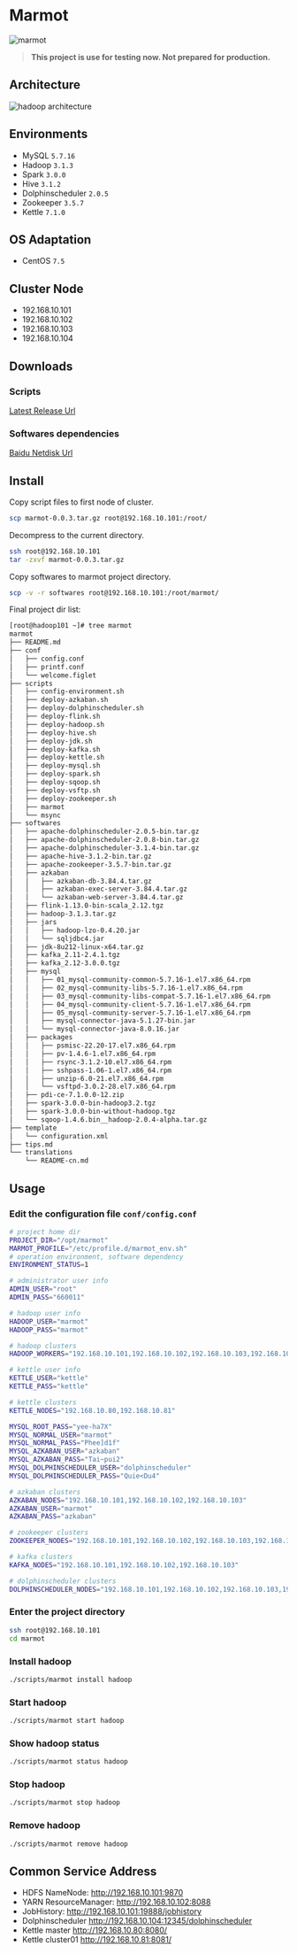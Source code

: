 # Marmot

![marmot](https://img.shields.io/badge/marmot-v0.0.3-blue)


> **This project is use for testing now. Not prepared for production.**

<!-- [中文版](translations/README-cn.md) -->

## Architecture
![hadoop architecture](https://development-1253817761.cos.ap-chengdu.myqcloud.com/marmot/hadoop%20architecture.png)

## Environments
* MySQL `5.7.16`
* Hadoop `3.1.3`
* Spark `3.0.0`
* Hive `3.1.2`
* Dolphinscheduler `2.0.5`
* Zookeeper `3.5.7`
* Kettle `7.1.0`

## OS Adaptation
* CentOS `7.5`

## Cluster Node
* 192.168.10.101
* 192.168.10.102
* 192.168.10.103
* 192.168.10.104

## Downloads

### Scripts
[Latest Release Url](https://github.com/wangenyong/marmot/releases/tag/v0.0.3)

### Softwares dependencies
[Baidu Netdisk Url](https://pan.baidu.com/s/1wHoahGvCu1NIWNyKG6s7NQ?pwd=40zf)

## Install
Copy script files to first node of cluster.
```bash
scp marmot-0.0.3.tar.gz root@192.168.10.101:/root/
```
Decompress to the current directory.
```bash
ssh root@192.168.10.101
tar -zxvf marmot-0.0.3.tar.gz
```
Copy softwares to marmot project directory.
```bash
scp -v -r softwares root@192.168.10.101:/root/marmot/
```
Final project dir list:
```bash
[root@hadoop101 ~]# tree marmot
marmot
├── README.md
├── conf
│   ├── config.conf
│   ├── printf.conf
│   └── welcome.figlet
├── scripts
│   ├── config-environment.sh
│   ├── deploy-azkaban.sh
│   ├── deploy-dolphinscheduler.sh
│   ├── deploy-flink.sh
│   ├── deploy-hadoop.sh
│   ├── deploy-hive.sh
│   ├── deploy-jdk.sh
│   ├── deploy-kafka.sh
│   ├── deploy-kettle.sh
│   ├── deploy-mysql.sh
│   ├── deploy-spark.sh
│   ├── deploy-sqoop.sh
│   ├── deploy-vsftp.sh
│   ├── deploy-zookeeper.sh
│   ├── marmot
│   └── msync
├── softwares
│   ├── apache-dolphinscheduler-2.0.5-bin.tar.gz
│   ├── apache-dolphinscheduler-2.0.8-bin.tar.gz
│   ├── apache-dolphinscheduler-3.1.4-bin.tar.gz
│   ├── apache-hive-3.1.2-bin.tar.gz
│   ├── apache-zookeeper-3.5.7-bin.tar.gz
│   ├── azkaban
│   │   ├── azkaban-db-3.84.4.tar.gz
│   │   ├── azkaban-exec-server-3.84.4.tar.gz
│   │   └── azkaban-web-server-3.84.4.tar.gz
│   ├── flink-1.13.0-bin-scala_2.12.tgz
│   ├── hadoop-3.1.3.tar.gz
│   ├── jars
│   │   ├── hadoop-lzo-0.4.20.jar
│   │   └── sqljdbc4.jar
│   ├── jdk-8u212-linux-x64.tar.gz
│   ├── kafka_2.11-2.4.1.tgz
│   ├── kafka_2.12-3.0.0.tgz
│   ├── mysql
│   │   ├── 01_mysql-community-common-5.7.16-1.el7.x86_64.rpm
│   │   ├── 02_mysql-community-libs-5.7.16-1.el7.x86_64.rpm
│   │   ├── 03_mysql-community-libs-compat-5.7.16-1.el7.x86_64.rpm
│   │   ├── 04_mysql-community-client-5.7.16-1.el7.x86_64.rpm
│   │   ├── 05_mysql-community-server-5.7.16-1.el7.x86_64.rpm
│   │   ├── mysql-connector-java-5.1.27-bin.jar
│   │   └── mysql-connector-java-8.0.16.jar
│   ├── packages
│   │   ├── psmisc-22.20-17.el7.x86_64.rpm
│   │   ├── pv-1.4.6-1.el7.x86_64.rpm
│   │   ├── rsync-3.1.2-10.el7.x86_64.rpm
│   │   ├── sshpass-1.06-1.el7.x86_64.rpm
│   │   ├── unzip-6.0-21.el7.x86_64.rpm
│   │   └── vsftpd-3.0.2-28.el7.x86_64.rpm
│   ├── pdi-ce-7.1.0.0-12.zip
│   ├── spark-3.0.0-bin-hadoop3.2.tgz
│   ├── spark-3.0.0-bin-without-hadoop.tgz
│   └── sqoop-1.4.6.bin__hadoop-2.0.4-alpha.tar.gz
├── template
│   └── configuration.xml
├── tips.md
└── translations
    └── README-cn.md
```

## Usage

### Edit the configuration file `conf/config.conf`

```bash
# project home dir
PROJECT_DIR="/opt/marmot"
MARMOT_PROFILE="/etc/profile.d/marmot_env.sh"
# operation environment, software dependency
ENVIRONMENT_STATUS=1

# administrator user info
ADMIN_USER="root"
ADMIN_PASS="660011"

# hadoop user info
HADOOP_USER="marmot"
HADOOP_PASS="marmot"

# hadoop clusters
HADOOP_WORKERS="192.168.10.101,192.168.10.102,192.168.10.103,192.168.10.104"

# kettle user info
KETTLE_USER="kettle"
KETTLE_PASS="kettle"

# kettle clusters
KETTLE_NODES="192.168.10.80,192.168.10.81"

MYSQL_ROOT_PASS="yee-ha7X"
MYSQL_NORMAL_USER="marmot"
MYSQL_NORMAL_PASS="Phee]d1f"
MYSQL_AZKABAN_USER="azkaban"
MYSQL_AZKABAN_PASS="Tai~pui2"
MYSQL_DOLPHINSCHEDULER_USER="dolphinscheduler"
MYSQL_DOLPHINSCHEDULER_PASS="Quie<Du4"

# azkaban clusters
AZKABAN_NODES="192.168.10.101,192.168.10.102,192.168.10.103"
AZKABAN_USER="marmot"
AZKABAN_PASS="azkaban"

# zookeeper clusters
ZOOKEEPER_NODES="192.168.10.101,192.168.10.102,192.168.10.103,192.168.10.104"

# kafka clusters
KAFKA_NODES="192.168.10.101,192.168.10.102,192.168.10.103"

# dolphinscheduler clusters
DOLPHINSCHEDULER_NODES="192.168.10.101,192.168.10.102,192.168.10.103,192.168.10.104"
```

### Enter the project directory
```bash
ssh root@192.168.10.101
cd marmot
```
### Install hadoop
```bash
./scripts/marmot install hadoop
```
### Start hadoop
```bash
./scripts/marmot start hadoop
```
### Show hadoop status
```bash
./scripts/marmot status hadoop
```
### Stop hadoop
```bash
./scripts/marmot stop hadoop
```
### Remove hadoop
```bash
./scripts/marmot remove hadoop
```

## Common Service Address

* HDFS NameNode: http://192.168.10.101:9870
* YARN ResourceManager: http://192.168.10.102:8088
* JobHistory: http://192.168.10.101:19888/jobhistory
* Dolphinscheduler http://192.168.10.104:12345/dolphinscheduler
* Kettle master http://192.168.10.80:8080/
* Kettle cluster01 http://192.168.10.81:8081/
